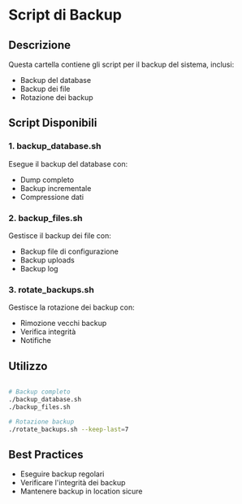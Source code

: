 # Script di Backup

## Descrizione
Questa cartella contiene gli script per il backup del sistema, inclusi:
- Backup del database
- Backup dei file
- Rotazione dei backup

## Script Disponibili

### 1. backup_database.sh
Esegue il backup del database con:
- Dump completo
- Backup incrementale
- Compressione dati

### 2. backup_files.sh
Gestisce il backup dei file con:
- Backup file di configurazione
- Backup uploads
- Backup log

### 3. rotate_backups.sh
Gestisce la rotazione dei backup con:
- Rimozione vecchi backup
- Verifica integrità
- Notifiche

## Utilizzo

```bash

# Backup completo
./backup_database.sh
./backup_files.sh

# Rotazione backup
./rotate_backups.sh --keep-last=7
```

## Best Practices
- Eseguire backup regolari
- Verificare l'integrità dei backup
- Mantenere backup in location sicure 
